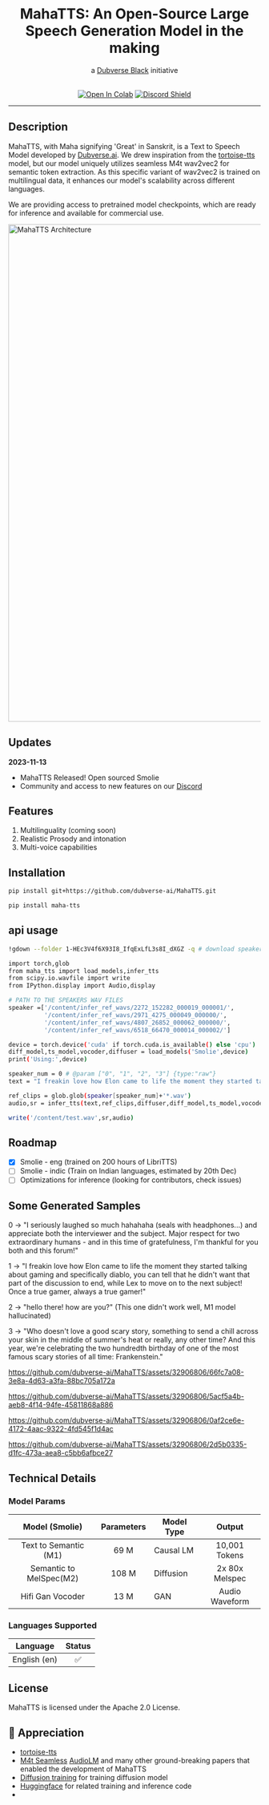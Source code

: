 <div align="center">

<h1>MahaTTS: An Open-Source Large Speech Generation Model in the making</h1>
a <a href = "https://black.dubverse.ai">Dubverse Black</a> initiative <br> <br>

[![Open In Colab](https://colab.research.google.com/assets/colab-badge.svg)](https://colab.research.google.com/drive/1-eOQqznKWwAfMdusJ_LDtDhjIyAlSMrG?usp=sharing)
[![Discord Shield](https://discordapp.com/api/guilds/1162007551987171410/widget.png?style=shield)](https://discord.gg/4VGnrgpBN)
</div>

------

## Description

MahaTTS, with Maha signifying 'Great' in Sanskrit, is a Text to Speech Model developed by [Dubverse.ai](https://dubverse.ai). We drew inspiration from the [tortoise-tts](https://github.com/neonbjb/tortoise-tts) model, but our model uniquely utilizes seamless M4t wav2vec2 for semantic token extraction. As this specific variant of wav2vec2 is trained on multilingual data, it enhances our model's scalability across different languages.

We are providing access to pretrained model checkpoints, which are ready for inference and available for commercial use.

<img width="993" alt="MahaTTS Architecture" src="https://github.com/dubverse-ai/MahaTTS/assets/32906806/7429d3b6-3f19-4bd8-9005-ff9e16a698f8">

## Updates

**2023-11-13**

- MahaTTS Released! Open sourced Smolie
- Community and access to new features on our [Discord](https://discord.gg/uFPrzBqyF2)

## Features

1. Multilinguality (coming soon)
2. Realistic Prosody and intonation
3. Multi-voice capabilities

## Installation

```bash
pip install git+https://github.com/dubverse-ai/MahaTTS.git
```

```bash
pip install maha-tts
```

## api usage

```bash
!gdown --folder 1-HEc3V4f6X93I8_IfqExLfL3s8I_dXGZ -q # download speakers ref files

import torch,glob
from maha_tts import load_models,infer_tts
from scipy.io.wavfile import write
from IPython.display import Audio,display

# PATH TO THE SPEAKERS WAV FILES
speaker =['/content/infer_ref_wavs/2272_152282_000019_000001/',
          '/content/infer_ref_wavs/2971_4275_000049_000000/',
          '/content/infer_ref_wavs/4807_26852_000062_000000/',
          '/content/infer_ref_wavs/6518_66470_000014_000002/']

device = torch.device('cuda' if torch.cuda.is_available() else 'cpu')
diff_model,ts_model,vocoder,diffuser = load_models('Smolie',device)
print('Using:',device)

speaker_num = 0 # @param ["0", "1", "2", "3"] {type:"raw"}
text = "I freakin love how Elon came to life the moment they started talking about gaming and specifically diablo, you can tell that he didn't want that part of the discussion to end, while Lex to move on to the next subject! Once a true gamer, always a true gamer!" # @param {type:"string"}

ref_clips = glob.glob(speaker[speaker_num]+'*.wav')
audio,sr = infer_tts(text,ref_clips,diffuser,diff_model,ts_model,vocoder)

write('/content/test.wav',sr,audio)
```
## Roadmap
- [x] Smolie - eng (trained on 200 hours of LibriTTS)
- [ ] Smolie - indic (Train on Indian languages, estimated by 20th Dec)
- [ ] Optimizations for inference (looking for contributors, check issues)

## Some Generated Samples
0 -> "I seriously laughed so much hahahaha (seals with headphones...) and appreciate both the interviewer and the subject. Major respect for two extraordinary humans - and in this time of gratefulness, I'm thankful for you both and this forum!"

1 -> "I freakin love how Elon came to life the moment they started talking about gaming and specifically diablo, you can tell that he didn't want that part of the discussion to end, while Lex to move on to the next subject! Once a true gamer, always a true gamer!"

2 -> "hello there! how are you?" (This one didn't work well, M1 model hallucinated)

3 -> "Who doesn't love a good scary story, something to send a chill across your skin in the middle of summer's heat or really, any other time? And this year, we're celebrating the two hundredth birthday of one of the most famous scary stories of all time: Frankenstein."

https://github.com/dubverse-ai/MahaTTS/assets/32906806/66fc7a08-3e8a-4d63-a3fa-88bc705a172a

https://github.com/dubverse-ai/MahaTTS/assets/32906806/5acf5a4b-aeb8-4f14-94fe-45811868a886

https://github.com/dubverse-ai/MahaTTS/assets/32906806/0af2ce6e-4172-4aac-9322-4fd545f1d4ac

https://github.com/dubverse-ai/MahaTTS/assets/32906806/2d5b0335-d1fc-473a-aea8-c5bb6afbce27

## Technical Details

### Model Params
|      Model (Smolie)       | Parameters | Model Type |       Output      |  
|:-------------------------:|:----------:|------------|:-----------------:|
|   Text to Semantic (M1)   |    69 M    | Causal LM  |   10,001 Tokens   |
|  Semantic to MelSpec(M2)  |    108 M   | Diffusion  |   2x 80x Melspec  |
|      Hifi Gan Vocoder     |    13 M    |    GAN     |   Audio Waveform  |

### Languages Supported
| Language | Status |
| --- | :---: |
| English (en) | ✅ |

## License

MahaTTS is licensed under the Apache 2.0 License. 

## 🙏 Appreciation

- [tortoise-tts](https://github.com/neonbjb/tortoise-tts)
- [M4t Seamless](https://github.com/facebookresearch/seamless_communication) [AudioLM](https://arxiv.org/abs/2209.03143) and many other ground-breaking papers that enabled the development of MahaTTS
- [Diffusion training](https://github.com/openai/guided-diffusion) for training diffusion model
- [Huggingface](https://huggingface.co/docs/transformers/index) for related training and inference code
- 
